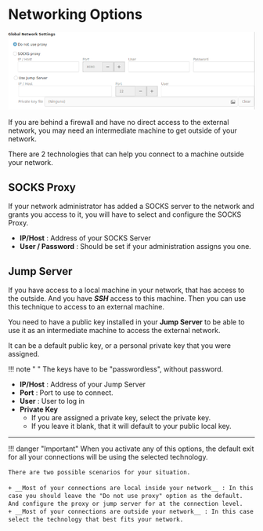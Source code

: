 # Networking Options

![](images/network1.png)

If you are behind a firewall and have no direct access to the external network, you may need an intermediate machine to get outside of your network.

There are 2 technologies that can help you connect to a machine outside your network.

## SOCKS Proxy

If your network administrator has added a SOCKS server to the network and grants you access to it, you will have to select and configure the SOCKS Proxy.

+ __IP/Host__ : Address of your SOCKS Server
+ __User / Password__ : Should be set if your administration assigns you one.

## Jump Server

If you have access to a local machine in your network, that has access to the outside. And you have ___SSH___ access to this machine. Then you can use this technique to access to an external machine.

You need to have a public key installed in your __Jump Server__  to be able to use it as an intermediate machine to access the external network.

It can be a default public key, or a personal private key that you were assigned.

!!! note " "
    The keys have to be "passwordless", without password.

+ __IP/Host__ : Address of your Jump Server
+ __Port__ : Port to use to connect.
+ __User__ : User to log in
+ __Private Key__
    - If you are assigned a private key, select the private key.
    - If you leave it blank, that it will default to your public local key.

---

!!! danger "Important"
    When you activate any of this options, the default exit for all your connections will be using the selected technology.

    There are two possible scenarios for your situation.

    + __Most of your connections are local inside your network__ : In this case you should leave the "Do not use proxy" option as the default. And configure the proxy or jump server for at the connection level.
    + __Most of your connections are outside your network__ : In this case select the technology that best fits your network.


